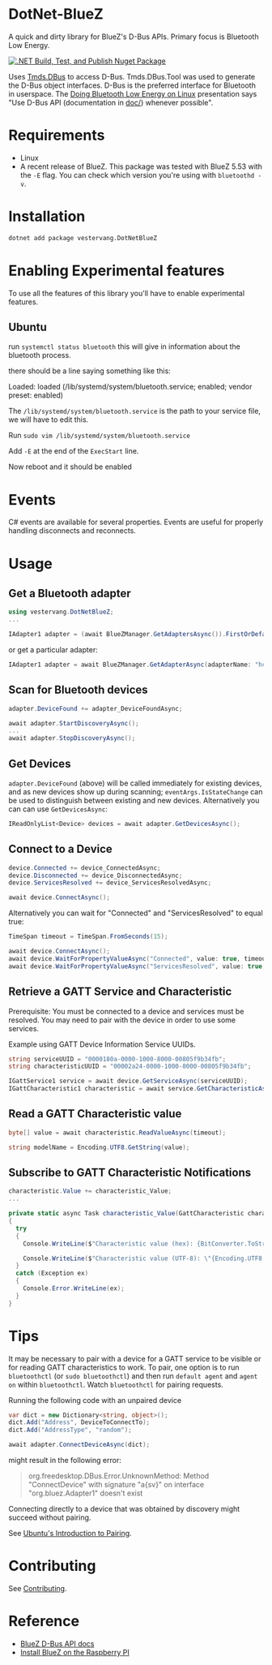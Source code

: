 # DotNet-BlueZ

A quick and dirty library for BlueZ's D-Bus APIs. Primary focus is Bluetooth Low Energy.

[![.NET Build, Test, and Publish Nuget Package](https://github.com/vestervang/DotNet-BlueZ/actions/workflows/main.yml/badge.svg)](https://github.com/vestervang/DotNet-BlueZ/actions/workflows/main.yml)

Uses [Tmds.DBus](https://github.com/tmds/Tmds.DBus) to access D-Bus. Tmds.DBus.Tool was used to generate the D-Bus object interfaces. D-Bus is the preferred interface for Bluetooth in userspace. The [Doing Bluetooth Low Energy on Linux](https://elinux.org/images/3/32/Doing_Bluetooth_Low_Energy_on_Linux.pdf) presentation says "Use D-Bus API (documentation in [doc/](<(https://git.kernel.org/pub/scm/bluetooth/bluez.git/tree/doc)>)) whenever possible".

# Requirements

- Linux
- A recent release of BlueZ. This package was tested with BlueZ 5.53 with the `-E` flag. You can check which version you're using with `bluetoothd -v`.

# Installation

```bash
dotnet add package vestervang.DotNetBlueZ
```

# Enabling Experimental features

To use all the features of this library you'll have to enable experimental features.

## Ubuntu

run `systemctl status bluetooth` this will give in information about the bluetooth process.

there should be a line saying something like this:

Loaded: loaded (/lib/systemd/system/bluetooth.service; enabled; vendor preset: enabled)

The `/lib/systemd/system/bluetooth.service` is the path to your service file, we will have to edit this.

Run `sudo vim /lib/systemd/system/bluetooth.service`

Add `-E` at the end of the `ExecStart` line.

Now reboot and it should be enabled

# Events

C# events are available for several properties. Events are useful for properly handling disconnects and reconnects.

# Usage

## Get a Bluetooth adapter

```C#
using vestervang.DotNetBlueZ;
...

IAdapter1 adapter = (await BlueZManager.GetAdaptersAsync()).FirstOrDefault();
```

or get a particular adapter:

```C#
IAdapter1 adapter = await BlueZManager.GetAdapterAsync(adapterName: "hci0");
```

## Scan for Bluetooth devices

```C#
adapter.DeviceFound += adapter_DeviceFoundAsync;

await adapter.StartDiscoveryAsync();
...
await adapter.StopDiscoveryAsync();
```

## Get Devices

`adapter.DeviceFound` (above) will be called immediately for existing devices, and as new devices show up during scanning; `eventArgs.IsStateChange` can be used to distinguish between existing and new devices. Alternatively you can can use `GetDevicesAsync`:

```C#
IReadOnlyList<Device> devices = await adapter.GetDevicesAsync();
```

## Connect to a Device

```C#
device.Connected += device_ConnectedAsync;
device.Disconnected += device_DisconnectedAsync;
device.ServicesResolved += device_ServicesResolvedAsync;

await device.ConnectAsync();
```

Alternatively you can wait for "Connected" and "ServicesResolved" to equal true:

```C#
TimeSpan timeout = TimeSpan.FromSeconds(15);

await device.ConnectAsync();
await device.WaitForPropertyValueAsync("Connected", value: true, timeout);
await device.WaitForPropertyValueAsync("ServicesResolved", value: true, timeout);

```

## Retrieve a GATT Service and Characteristic

Prerequisite: You must be connected to a device and services must be resolved. You may need to pair with the device in order to use some services.

Example using GATT Device Information Service UUIDs.

```C#
string serviceUUID = "0000180a-0000-1000-8000-00805f9b34fb";
string characteristicUUID = "00002a24-0000-1000-8000-00805f9b34fb";

IGattService1 service = await device.GetServiceAsync(serviceUUID);
IGattCharacteristic1 characteristic = await service.GetCharacteristicAsync(characteristicUUID);
```

## Read a GATT Characteristic value

```C#
byte[] value = await characteristic.ReadValueAsync(timeout);

string modelName = Encoding.UTF8.GetString(value);
```

## Subscribe to GATT Characteristic Notifications

```C#
characteristic.Value += characteristic_Value;
...

private static async Task characteristic_Value(GattCharacteristic characteristic, GattCharacteristicValueEventArgs e)
{
  try
  {
    Console.WriteLine($"Characteristic value (hex): {BitConverter.ToString(e.Value)}");

    Console.WriteLine($"Characteristic value (UTF-8): \"{Encoding.UTF8.GetString(e.Value)}\"");
  }
  catch (Exception ex)
  {
    Console.Error.WriteLine(ex);
  }
}

```

# Tips

It may be necessary to pair with a device for a GATT service to be visible or for reading GATT characteristics to work. To pair, one option is to run `bluetoothctl` (or `sudo bluetoothctl`)
and then run `default agent` and `agent on` within `bluetoothctl`. Watch `bluetoothctl` for pairing requests.

Running the following code with an unpaired device

```csharp
var dict = new Dictionary<string, object>();
dict.Add("Address", DeviceToConnectTo);
dict.Add("AddressType", "random");

await adapter.ConnectDeviceAsync(dict);
```

might result in the following error:

> org.freedesktop.DBus.Error.UnknownMethod: Method "ConnectDevice" with signature "a{sv}" on interface "org.bluez.Adapter1" doesn't exist

Connecting directly to a device that was obtained by discovery might succeed without pairing.

See [Ubuntu's Introduction to Pairing](https://ubuntu.com/core/docs/bluez/reference/pairing/introduction).

# Contributing

See [Contributing](./github/CONTRIBUTING.md).

# Reference

- [BlueZ D-Bus API docs](https://git.kernel.org/pub/scm/bluetooth/bluez.git/tree/doc)
- [Install BlueZ on the Raspberry PI](https://learn.adafruit.com/install-bluez-on-the-raspberry-pi/overview)
